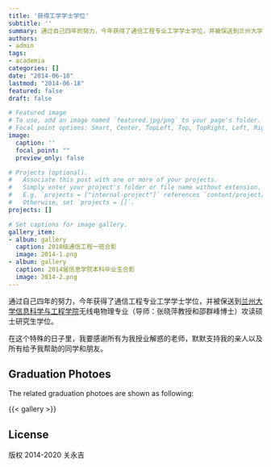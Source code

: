 ```yaml
---
title: '获得工学学士学位'
subtitle: ''
summary: 通过自己四年的努力，今年获得了通信工程专业工学学士学位，并被保送到兰州大学信息科学与工程学院无线电物理专业（导师：张晓萍教授和邵群峰博士）攻读硕士研究生学位。
authors:
- admin
tags:
- academia
categories: []
date: "2014-06-18"
lastmod: "2014-06-18"
featured: false
draft: false

# Featured image
# To use, add an image named `featured.jpg/png` to your page's folder.
# Focal point options: Smart, Center, TopLeft, Top, TopRight, Left, Right, BottomLeft, Bottom, BottomRight
image:
  caption: ''
  focal_point: ""
  preview_only: false

# Projects (optional).
#   Associate this post with one or more of your projects.
#   Simply enter your project's folder or file name without extension.
#   E.g. `projects = ["internal-project"]` references `content/project/deep-learning/index.md`.
#   Otherwise, set `projects = []`.
projects: []

# Set captions for image gallery.
gallery_item:
- album: gallery
  caption: 2010级通信工程一班合影
  image: 2014-1.png
- album: gallery
  caption: 2014届信息学院本科毕业生合影
  image: 2014-2.png
---
```


通过自己四年的努力，今年获得了通信工程专业工学学士学位，并被保送到[兰州大学信息科学与工程学院](http://www.lzu.edu.cn/)无线电物理专业（导师：张晓萍教授和邵群峰博士）攻读硕士研究生学位。

在这个特殊的日子里，我要感谢所有为我授业解惑的老师，默默支持我的亲人以及所有给予我帮助的同学和朋友。

## Graduation Photoes

The related graduation photoes are shown as following:

{{< gallery >}}

## License

版权 2014-2020 关永吉

